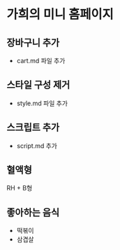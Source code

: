 # 가희의 미니 홈페이지

## 장바구니 추가

- cart.md 파일 추가

## 스타일 구성 제거

- style.md 파일 추가

## 스크립트 추가

- script.md 추가

## 혈액형

RH + B형

## 좋아하는 음식

- 떡볶이
- 삼겹살
